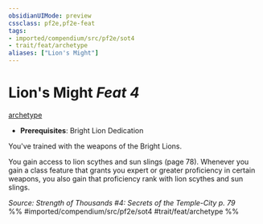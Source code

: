 ```yaml
---
obsidianUIMode: preview
cssclass: pf2e,pf2e-feat
tags:
- imported/compendium/src/pf2e/sot4
- trait/feat/archetype
aliases: ["Lion's Might"]
---
```

# Lion's Might  *Feat 4*  
[archetype](archetype.md)  

- **Prerequisites**: Bright Lion Dedication

You've trained with the weapons of the Bright Lions.

You gain access to lion scythes and sun slings (page 78). Whenever you gain a class feature that grants you expert or greater proficiency in certain weapons, you also gain that proficiency rank with lion scythes and sun slings.

*Source: Strength of Thousands #4: Secrets of the Temple-City p. 79*  
%% #imported/compendium/src/pf2e/sot4 #trait/feat/archetype %%